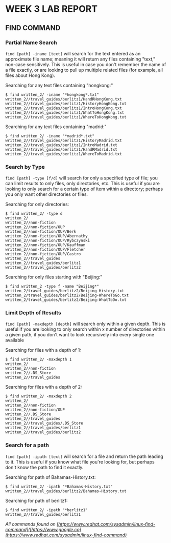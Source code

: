 # WEEK 3 LAB REPORT #

## FIND COMMAND ##

### Partial Name Search ###

```find [path] -iname [text]``` will search for the text entered as an approximate file name; meaning it will return any files containing "text," non-case sensitively. This is useful in case you don't remember the name of a file exactly, or are looking to pull up multiple related files (for example, all files about Hong Kong).

Searching for any text files containing "hongkong:"
```
$ find written_2/ -iname "*hongkong*.txt"
written_2//travel_guides/berlitz1/HandRHongKong.txt
written_2//travel_guides/berlitz1/HistoryHongKong.txt
written_2//travel_guides/berlitz1/IntroHongKong.txt
written_2//travel_guides/berlitz1/WhatToHongKong.txt
written_2//travel_guides/berlitz1/WhereToHongKong.txt
```

Searching for any text files containing "madrid:"
```
$ find written_2/ -iname "*madrid*.txt"
written_2//travel_guides/berlitz1/HistoryMadrid.txt
written_2//travel_guides/berlitz1/IntroMadrid.txt
written_2//travel_guides/berlitz1/HandRMadrid.txt
written_2//travel_guides/berlitz1/WhereToMadrid.txt
```

### Search by Type ###
```find [path] -type [f/d]``` will search for only a specified type of file; you can limit results to only files, only directories, etc. This is useful if you are looking to only search for a certain type of item within a directory; perhaps you only want other directories or files.

Searching for only directories:
```
$ find written_2/ -type d
written_2/
written_2//non-fiction
written_2//non-fiction/OUP
written_2//non-fiction/OUP/Berk
written_2//non-fiction/OUP/Abernathy
written_2//non-fiction/OUP/Rybczynski
written_2//non-fiction/OUP/Kauffman
written_2//non-fiction/OUP/Fletcher
written_2//non-fiction/OUP/Castro
written_2//travel_guides
written_2//travel_guides/berlitz1
written_2//travel_guides/berlitz2
```

Searching for only files starting with "Beijing:"
```
$ find written_2 -type f -name "Beijing*"
written_2/travel_guides/berlitz2/Beijing-History.txt
written_2/travel_guides/berlitz2/Beijing-WhereToGo.txt
written_2/travel_guides/berlitz2/Beijing-WhatToDo.txt
```

### Limit Depth of Results ###
```find [path] -maxdepth [depth]``` will search only within a given depth. This is useful if you are looking to only search within x number of directories within a given path, if you don't want to look recursively into every single one available

Searching for files with a depth of 1:
```
$ find written_2/ -maxdepth 1
written_2/
written_2//non-fiction
written_2//.DS_Store
written_2//travel_guides
```

Searching for files with a depth of 2:
```
$ find written_2/ -maxdepth 2
written_2/
written_2//non-fiction
written_2//non-fiction/OUP
written_2//.DS_Store
written_2//travel_guides
written_2//travel_guides/.DS_Store
written_2//travel_guides/berlitz1
written_2//travel_guides/berlitz2
```

### Search for a path ###
```find [path] -ipath [text]``` will search for a file and return the path leading to it. This is useful if you know what file you're looking for, but perhaps don't know the path to find it exactly.

Searching for path of Bahamas-History.txt:
```
$ find written_2/ -ipath "*Bahamas-History.txt"
written_2//travel_guides/berlitz2/Bahamas-History.txt
```

Searching for path of berlitz1:
```
$ find written_2/ -ipath "*berlitz1"
written_2//travel_guides/berlitz1
```

*All commands found on [https://www.redhat.com/sysadmin/linux-find-command]([https://www.google.co](https://www.redhat.com/sysadmin/linux-find-command)*
